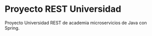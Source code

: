 # Proyecto REST Universidad

Proyecto Universidad REST de academia microservicios de Java con Spring. 
